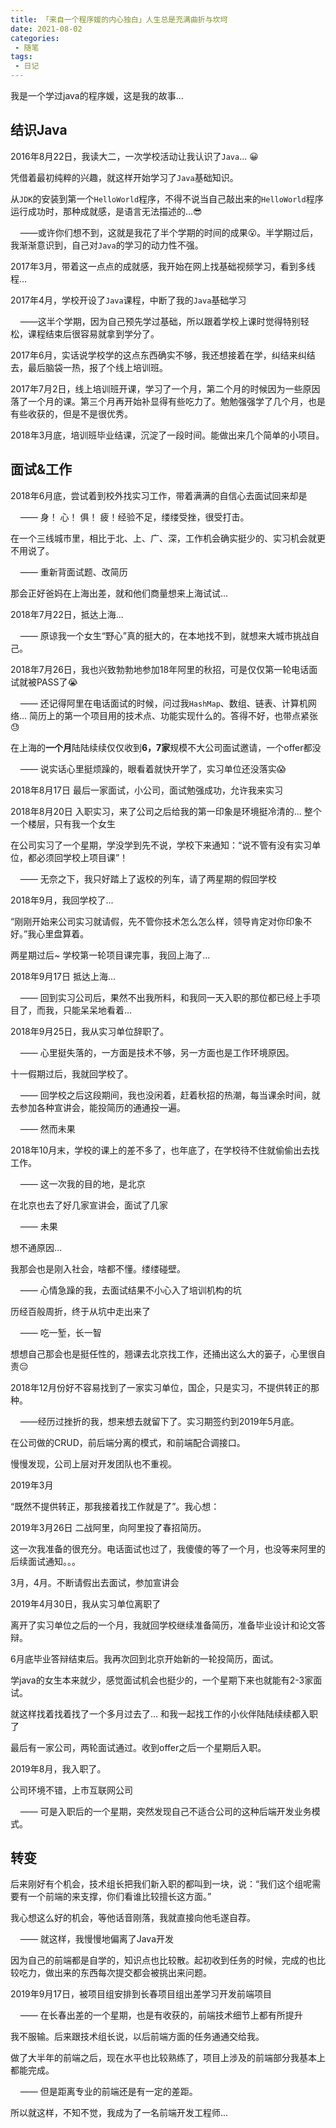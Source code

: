 ```yaml
---
title: 「来自一个程序媛的内心独白」人生总是充满曲折与坎坷
date: 2021-08-02
categories:
 - 随笔
tags:
 - 日记
---
```


我是一个学过java的程序媛，这是我的故事...

<!-- more -->

## 结识Java

2016年8月22日，我读大二，一次学校活动让我认识了`Java`... 😀

凭借着最初纯粹的兴趣，就这样开始学习了`Java`基础知识。

从`JDK`的安装到第一个`HelloWorld`程序，不得不说当自己敲出来的`HelloWorld`程序运行成功时，那种成就感，是语言无法描述的...😎

    ——或许你们想不到，这就是我花了半个学期的时间的成果😮。半学期过后，我渐渐意识到，自己对`Java`的学习的动力性不强。

2017年3月，带着这一点点的成就感，我开始在网上找基础视频学习，看到多线程...

2017年4月，学校开设了`Java`课程，中断了我的`Java`基础学习

    ——这半个学期，因为自己预先学过基础，所以跟着学校上课时觉得特别轻松，课程结束后很容易就拿到学分了。

2017年6月，实话说学校学的这点东西确实不够，我还想接着在学，纠结来纠结去，最后脑袋一热，报了个线上培训班。

2017年7月2日，线上培训班开课，学习了一个月，第二个月的时候因为一些原因落了一个月的课。第三个月再开始补显得有些吃力了。勉勉强强学了几个月，也是有些收获的，但是不是很优秀。

2018年3月底，培训班毕业结课，沉淀了一段时间。能做出来几个简单的小项目。

## 面试&工作

2018年6月底，尝试着到校外找实习工作，带着满满的自信心去面试回来却是

    —— 身！ 心！ 俱！ 疲！经验不足，缕缕受挫，很受打击。

在一个三线城市里，相比于北、上、广、深，工作机会确实挺少的、实习机会就更不用说了。

    —— 重新背面试题、改简历

那会正好爸妈在上海出差，就和他们商量想来上海试试...

2018年7月22日，抵达上海...

    —— 原谅我一个女生“野心”真的挺大的，在本地找不到，就想来大城市挑战自己。

2018年7月26日，我也兴致勃勃地参加18年阿里的秋招，可是仅仅第一轮电话面试就被PASS了😭

    —— 还记得阿里在电话面试的时候，问过我`HashMap`、数组、链表、计算机网络... 简历上的第一个项目用的技术点、功能实现什么的。答得不好，也带点紧张😓

在上海的**一个月**陆陆续续仅仅收到**6，7家**规模不大公司面试邀请，一个offer都没

    —— 说实话心里挺烦躁的，眼看着就快开学了，实习单位还没落实😱

2018年8月17日 最后一家面试，小公司，面试勉强成功，允许我来实习

2018年8月20日 入职实习，来了公司之后给我的第一印象是环境挺冷清的... 整个一个楼层，只有我一个女生

在公司实习了一个星期，学没学到先不说，学校下来通知：“说不管有没有实习单位，都必须回学校上项目课”！

    —— 无奈之下，我只好踏上了返校的列车，请了两星期的假回学校

2018年9月，我回学校了...

“刚刚开始来公司实习就请假，先不管你技术怎么怎么样，领导肯定对你印象不好。”我心里盘算着。

两星期过后~ 学校第一轮项目课完事，我回上海了...

2018年9月17日 抵达上海...

    —— 回到实习公司后，果然不出我所料，和我同一天入职的那位都已经上手项目了，而我，只能呆呆地看着...

2018年9月25日，我从实习单位辞职了。

    —— 心里挺失落的，一方面是技术不够，另一方面也是工作环境原因。

十一假期过后，我就回学校了。

    —— 回学校之后这段期间，我也没闲着，赶着秋招的热潮，每当课余时间，就去参加各种宣讲会，能投简历的通通投一遍。

    —— 然而未果

2018年10月末，学校的课上的差不多了，也年底了，在学校待不住就偷偷出去找工作。

    —— 这一次我的目的地，是北京

在北京也去了好几家宣讲会，面试了几家

    —— 未果

想不通原因...

我那会也是刚入社会，啥都不懂。缕缕碰壁。

    —— 心情急躁的我，去面试结果不小心入了培训机构的坑

历经百般周折，终于从坑中走出来了

    —— 吃一堑，长一智

想想自己那会也是挺任性的，翘课去北京找工作，还捅出这么大的篓子，心里很自责😔

2018年12月份好不容易找到了一家实习单位，国企，只是实习，不提供转正的那种。

    ——经历过挫折的我，想来想去就留下了。实习期签约到2019年5月底。

在公司做的CRUD，前后端分离的模式，和前端配合调接口。

慢慢发现，公司上层对开发团队也不重视。

2019年3月

“既然不提供转正，那我接着找工作就是了”。我心想：

2019年3月26日 二战阿里，向阿里投了春招简历。

这一次我准备的很充分。电话面试也过了，我傻傻的等了一个月，也没等来阿里的后续面试通知。。。

3月，4月。不断请假出去面试，参加宣讲会

2019年4月30日，我从实习单位离职了

离开了实习单位之后的一个月，我就回学校继续准备简历，准备毕业设计和论文答辩。

6月底毕业答辩结束后。我再次回到北京开始新的一轮投简历，面试。

学java的女生本来就少，感觉面试机会也挺少的，一个星期下来也就能有2-3家面试。

就这样找着找着找了一个多月过去了... 和我一起找工作的小伙伴陆陆续续都入职了

最后有一家公司，两轮面试通过。收到offer之后一个星期后入职。

2019年8月，我入职了。

公司环境不错，上市互联网公司

    —— 可是入职后的一个星期，突然发现自己不适合公司的这种后端开发业务模式。

## 转变

后来刚好有个机会，技术组长把我们新入职的都叫到一块，说：“我们这个组呢需要有一个前端的来支撑，你们看谁比较擅长这方面。”

我心想这么好的机会，等他话音刚落，我就直接向他毛遂自荐。

    —— 就这样，我慢慢地偏离了Java开发

因为自己的前端都是自学的，知识点也比较散。起初收到任务的时候，完成的也比较吃力，做出来的东西每次提交都会被挑出来问题。

2019年9月17日，被项目组安排到长春项目组出差学习开发前端项目

    —— 在长春出差的一个星期，也是有收获的，前端技术细节上都有所提升

我不服输。后来跟技术组长说，以后前端方面的任务通通交给我。

做了大半年的前端之后，现在水平也比较熟练了，项目上涉及的前端部分我基本上都能完成。

    —— 但是距离专业的前端还是有一定的差距。

所以就这样，不知不觉，我成为了一名前端开发工程师...